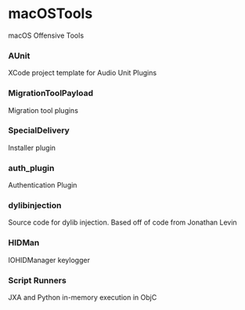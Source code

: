 # macOSTools
macOS Offensive Tools

### AUnit
XCode project template for Audio Unit Plugins

### MigrationToolPayload
Migration tool plugins

### SpecialDelivery
Installer plugin

### auth_plugin
Authentication Plugin

### dylibinjection
Source code for dylib injection. Based off of code from Jonathan Levin

### HIDMan
IOHIDManager keylogger

### Script Runners
JXA and Python in-memory execution in ObjC

